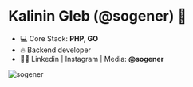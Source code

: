<h1 align="left">Kalinin Gleb (@sogener) 👋</h1>

- 💻 Core Stack: **PHP, GO**
- 🔥 Backend developer
- 👨‍💻 Linkedin | Instagram | Media: **@sogener**

<p>&nbsp;<img align="left" src="https://github-readme-stats.vercel.app/api?username=sogener&show_icons=true&hide_title=true" alt="sogener" /></p>
